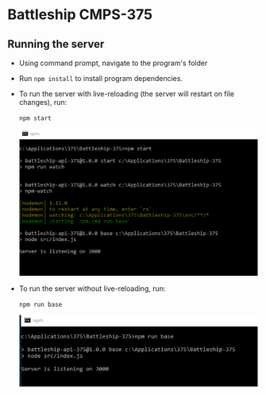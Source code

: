 # Battleship CMPS-375

## Running the server
* Using command prompt, navigate to the program's folder
* Run ```npm install``` to install program dependencies.
* To run the server with live-reloading (the server will restart on file changes), run:
        
    ```npm start```

    ![Image unavailable][npm-start]

* To run the server without live-reloading, run: 
        
    ```npm run base```

    ![Image unavailable][npm-run-base]

[npm-start]: ./resources/images/npm-start.png
[npm-run-base]: ./resources/images/npm-run-base.png